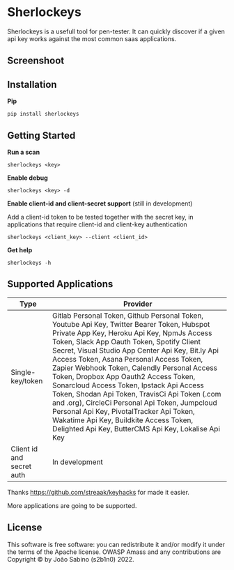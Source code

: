 # Sherlockeys
Sherlockeys is a usefull tool for pen-tester. It can quickly discover if a given api key works against the most common saas applications.


## Screenshoot ##



## Installation ##

**Pip**

```
pip install sherlockeys
```

## Getting Started ##
**Run a scan**

```
sherlockeys <key>
```

**Enable debug**

```
sherlockeys <key> -d
```

**Enable client-id and client-secret support** (still in development)

Add a client-id token to be tested together with the secret key, in applications that require client-id and client-key authentication

```
sherlockeys <client_key> --client <client_id>
```
**Get help**

```
sherlockeys -h
```

## Supported Applications ##


| Type		                    | Provider    |
|---------------------------|------------------|
| Single-key/token          | Gitlab Personal Token, Github Personal Token, Youtube Api Key, Twitter Bearer Token, Hubspot Private App Key, Heroku Api Key, NpmJs Access Token, Slack App Oauth Token, Spotify Client Secret, Visual Studio App Center Api Key, Bit.ly Api Access Token, Asana Personal Access Token, Zapier Webhook Token, Calendly Personal Access Token, Dropbox App Oauth2 Access Token, Sonarcloud Access Token, Ipstack Api Access Token, Shodan Api Token, TravisCi Api Token (.com and .org), CircleCi Personal Api Token, Jumpcloud Personal Api Key, PivotalTracker Api Token, Wakatime Api Key, Buildkite Access Token, Delighted Api Key, ButterCMS Api Key, Lokalise Api Key   					| 
| Client id and secret auth | In development   | 

Thanks https://github.com/streaak/keyhacks for made it easier.

More applications are going to be supported.

## License ##
This software is free software: you can redistribute it and/or modify it under the terms of the Apache license. OWASP Amass and any contributions are Copyright © by João Sabino (s2b1n0) 2022.